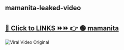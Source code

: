 
 ## mamanita-leaked-video 

# <h2><a href="https://clipsfans.com/mamanita&ref=git">🔗 Click to LINKS ⏩⏩ 👉 🟢 mamanita </a></h2>

<a href="https://clipsfans.com/mamanita&ref=git" rel="nofollow" data-target="animated-image.originalLink"><img src="https://i.ibb.co.com/xMMVF88/686577567.gif" alt="Viral Video Original" style="max-width: 100%; display: inline-block;" data-target="animated-image.originalImage"></a>
